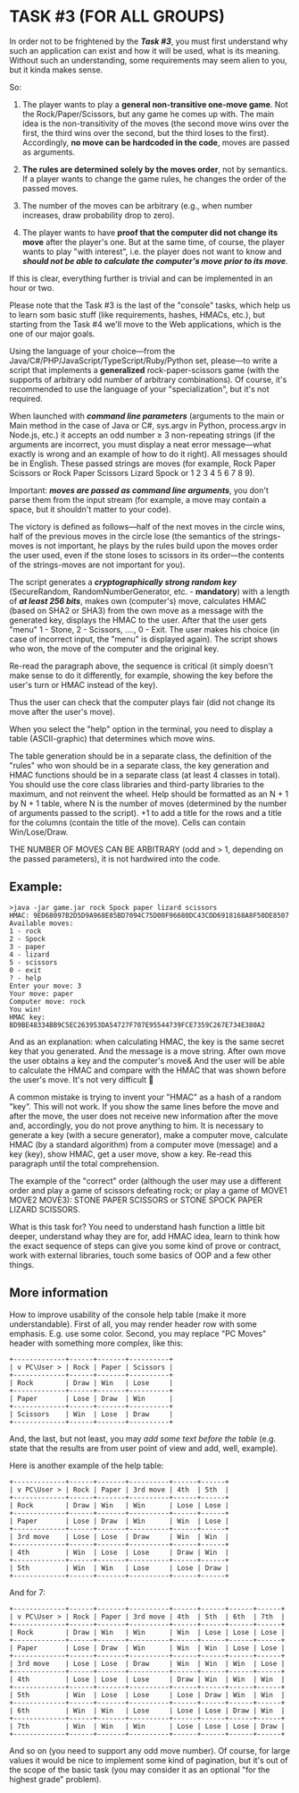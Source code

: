 # TASK #3 (FOR ALL GROUPS)

In order not to be frightened by the **_Task #3_**, you must first understand why such an application can exist and how it will be used, what is its meaning. Without such an understanding, some requirements may seem alien to you, but it kinda makes sense.

So:

1. The player wants to play a **general non-transitive one-move game**. Not the Rock/Paper/Scissors, but any game he comes up with. The main idea is the non-transitivity of the moves (the second move wins over the first, the third wins over the second, but the third loses to the first). Accordingly, **no move can be hardcoded in the code**, moves are passed as arguments.

2. **The rules are determined solely by the moves order**, not by semantics. If a player wants to change the game rules, he changes the order of the passed moves.

3. The number of the moves can be arbitrary (e.g., when number increases, draw probability drop to zero).

4. The player wants to have **proof that the computer did not change its move** after the player's one. But at the same time, of course, the player wants to play "with interest", i.e. the player does not want to know and **_should not be able to calculate the computer's move prior to its move_**.

If this is clear, everything further is trivial and can be implemented in an hour or two.

Please note that the Task #3 is the last of the "console" tasks, which help us to learn som basic stuff (like requirements, hashes, HMACs, etc.), but starting from the Task #4 we'll move to the Web applications, which is the one of our major goals.

Using the language of your choice—from the Java/C#/PHP/JavaScript/TypeScript/Ruby/Python set, please—to write a script that implements a **generalized** rock-paper-scissors game (with the supports of arbitrary odd number of arbitrary combinations). Of course, it's recommended to use the language of your "specialization", but it's not required.

When launched with **_command line parameters_** (arguments to the main or Main method in the case of Java or C#, sys.argv in Python, process.argv in Node.js, etc.) it accepts an odd number ≥ 3 non-repeating strings (if the arguments are incorrect, you must display a neat error message—what exactly is wrong and an example of how to do it right). All messages should be in English. These passed strings are moves (for example, Rock Paper Scissors or Rock Paper Scissors Lizard Spock or 1 2 3 4 5 6 7 8 9).

Important: **_moves are passed as command line arguments_**, you don't parse them from the input stream (for example, a move may contain a space, but it shouldn't matter to your code).

The victory is defined as follows—half of the next moves in the circle wins, half of the previous moves in the circle lose (the semantics of the strings-moves is not important, he plays by the rules build upon the moves order the user used, even if the stone loses to scissors in its order—the contents of the strings-moves are not important for you).

The script generates a **_cryptographically strong random key_** (SecureRandom, RandomNumberGenerator, etc. - **mandatory**) with a length of **_at least 256 bits_**, makes own (computer's) move, calculates HMAC (based on SHA2 or SHA3) from the own move as a message with the generated key, displays the HMAC to the user. After that the user gets "menu" 1 - Stone, 2 - Scissors, ...., 0 - Exit. The user makes his choice (in case of incorrect input, the "menu" is displayed again). The script shows who won, the move of the computer and the original key.

Re-read the paragraph above, the sequence is critical (it simply doesn't make sense to do it differently, for example, showing the key before the user's turn or HMAC instead of the key).

Thus the user can check that the computer plays fair (did not change its move after the user's move).

When you select the "help" option in the terminal, you need to display a table (ASCII-graphic) that determines which move wins.

The table generation should be in a separate class, the definition of the "rules" who won should be in a separate class, the key generation and HMAC functions should be in a separate class (at least 4 classes in total). You should use the core class libraries and third-party libraries to the maximum, and not reinvent the wheel. Help should be formatted as an N + 1 by N + 1 table, where N is the number of moves (determined by the number of arguments passed to the script). +1 to add a title for the rows and a title for the columns (contain the title of the move). Cells can contain Win/Lose/Draw.

THE NUMBER OF MOVES CAN BE ARBITRARY (odd and > 1, depending on the passed parameters), it is not hardwired into the code.

## Example:

```
>java -jar game.jar rock Spock paper lizard scissors
HMAC: 9ED68097B2D5D9A968E85BD7094C75D00F96680DC43CDD6918168A8F50DE8507
Available moves:
1 - rock
2 - Spock
3 - paper
4 - lizard
5 - scissors
0 - exit
? - help
Enter your move: 3
Your move: paper
Computer move: rock
You win!
HMAC key: BD9BE48334BB9C5EC263953DA54727F707E95544739FCE7359C267E734E380A2
```

And as an explanation: when calculating HMAC, the key is the same secret key that you generated. And the message is a move string. After own move the user obtains a key and the computer's move& And the user will be able to calculate the HMAC and compare with the HMAC that was shown before the user's move. It's not very difficult 🙂

A common mistake is trying to invent your "HMAC" as a hash of a random "key". This will not work. If you show the same lines before the move and after the move, the user does not receive new information after the move and, accordingly, you do not prove anything to him. It is necessary to generate a key (with a secure generator), make a computer move, calculate HMAC (by a standard algorithm) from a computer move (message) and a key (key), show HMAC, get a user move, show a key. Re-read this paragraph until the total comprehension.

The example of the "correct" order (although the user may use a different order and play a game of scissors defeating rock; or play a game of MOVE1 MOVE2 MOVE3): STONE PAPER SCISSORS or STONE SPOCK PAPER LIZARD SCISSORS.

What is this task for? You need to understand hash function a little bit deeper, understand whay they are for, add HMAC idea, learn to think how the exact sequence of steps can give you some kind of prove or contract, work with external libraries, touch some basics of OOP and a few other things.

## More information

How to improve usability of the console help table (make it more understandable).
First of all, you may render header row with some emphasis. E.g. use some color.
Second, you may replace "PC Moves" header with something more complex, like this:

```
+-------------+------+-------+----------+
| v PC\User > | Rock | Paper | Scissors |
+-------------+------+-------+----------+
| Rock        | Draw | Win   | Lose     |
+-------------+------+-------+----------+
| Paper       | Lose | Draw  | Win      |
+-------------+------+-------+----------+
| Scissors    | Win  | Lose  | Draw     |
+-------------+------+-------+----------+
```

And, the last, but not least, you may _add some text before the table_ (e.g. state that the results are from user point of view and add, well, example).

Here is another example of the help table:

```
+-------------+------+-------+----------+------+------+
| v PC\User > | Rock | Paper | 3rd move | 4th  | 5th  |
+-------------+------+-------+----------+------+------+
| Rock        | Draw | Win   | Win      | Lose | Lose |
+-------------+------+-------+----------+------+------+
| Paper       | Lose | Draw  | Win      | Win  | Lose |
+-------------+------+-------+----------+------+------+
| 3rd move    | Lose | Lose  | Draw     | Win  | Win  |
+-------------+------+-------+----------+------+------+
| 4th         | Win  | Lose  | Lose     | Draw | Win  |
+-------------+------+-------+----------+------+------+
| 5th         | Win  | Win   | Lose     | Lose | Draw |
+-------------+------+-------+----------+------+------+
```

And for 7:

```
+-------------+------+-------+----------+------+------+------+------+
| v PC\User > | Rock | Paper | 3rd move | 4th  | 5th  | 6th  | 7th  |
+-------------+------+-------+----------+------+------+------+------+
| Rock        | Draw | Win   | Win      | Win  | Lose | Lose | Lose |
+-------------+------+-------+----------+------+------+------+------+
| Paper       | Lose | Draw  | Win      | Win  | Win  | Lose | Lose |
+-------------+------+-------+----------+------+------+------+------+
| 3rd move    | Lose | Lose  | Draw     | Win  | Win  | Win  | Lose |
+-------------+------+-------+----------+------+------+------+------+
| 4th         | Lose | Lose  | Lose     | Draw | Win  | Win  | Win  |
+-------------+------+-------+----------+------+------+------+------+
| 5th         | Win  | Lose  | Lose     | Lose | Draw | Win  | Win  |
+-------------+------+-------+----------+------+------+------+------+
| 6th         | Win  | Win   | Lose     | Lose | Lose | Draw | Win  |
+-------------+------+-------+----------+------+------+------+------+
| 7th         | Win  | Win   | Win      | Lose | Lose | Lose | Draw |
+-------------+------+-------+----------+------+------+------+------+
```

And so on (you need to support any odd move number). Of course, for large values it would be nice to implement some kind of pagination, but it's out of the scope of the basic task (you may consider it as an optional "for the highest grade" problem).
